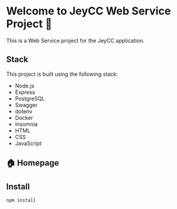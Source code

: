 # Welcome to JeyCC Web Service Project 👋

This is a Web Service project for the JeyCC application.

## Stack

This project is built using the following stack:

- Node.js
- Express
- PostgreSQL
- Swagger
- dotenv
- Docker
- Insomnia
- HTML
- CSS
- JavaScript

## 🏠 Homepage

## Install

```sh
npm install
